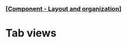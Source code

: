 ### [[Component - Layout and organization](./human-interface-guidelines-markdown/component/layout-and-organization.md)]  
  
# **Tab views**  

